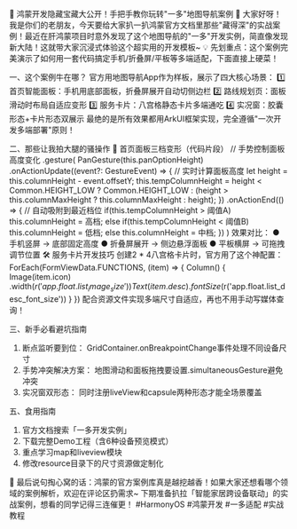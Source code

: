 🌟 鸿蒙开发隐藏宝藏大公开！手把手教你玩转"一多"地图导航案例 🌟
大家好呀！我是你们的老朋友，今天要给大家扒一扒鸿蒙官方文档里那些"藏得深"的实战案例！最近在肝鸿蒙项目时意外发现了这个地图导航的"一多"开发实例，简直像发现新大陆！这就带大家沉浸式体验这个超实用的开发模板~
💡 先划重点：这个案例完美演示了如何用一套代码搞定手机/折叠屏/平板等多端适配，下面直接上硬菜！

一、这个案例牛在哪？
官方用地图导航App作为样板，展示了四大核心场景：
1️⃣ 首页智能面板：手机用底部面板，折叠屏展开自动切侧边栏
2️⃣ 路线规划页：面板滑动时布局自适应变形
3️⃣ 服务卡片：八宫格静态卡片多端通吃
4️⃣ 实况窗：胶囊形态+卡片形态双展示
最绝的是所有效果都用ArkUI框架实现，完全遵循"一次开发多端部署"原则！

二、那些让我拍大腿的骚操作
🚀 首页面板三档变形（代码片段）
// 手势控制面板高度变化
.gesture(
  PanGesture(this.panOptionHeight)
  .onActionUpdate((event?: GestureEvent) => {
    // 实时计算面板高度
    let height = this.columnHeight - event.offsetY;
    this.tempColumnHeight = height < Common.HEIGHT_LOW 
      ? Common.HEIGHT_LOW 
      : (height > this.columnMaxHeight ? this.columnMaxHeight : height);
  })
  .onActionEnd(() => {
    // 自动吸附到最近档位
    if(this.tempColumnHeight > 阈值A) this.columnHeight = 高档;
    else if(this.tempColumnHeight < 阈值B) this.columnHeight = 低档;
    else this.columnHeight = 中档;
  })
)
效果对比：
● 手机竖屏 → 底部固定高度
● 折叠屏展开 → 侧边悬浮面板
● 平板横屏 → 可拖拽调节位置
🛠️ 服务卡片开发技巧
创建2 * 4八宫格卡片时，官方用了这个神配置：
ForEach(FormViewData.FUNCTIONS, (item) => {
  Column() {
    Image(item.icon)
      .width($r('app.float.list_image_size'))
    Text(item.desc)
      .fontSize($r('app.float.list_desc_font_size'))
  }
})
配合资源文件实现多端尺寸自适应，再也不用手动写媒体查询！

三、新手必看避坑指南
1. 断点监听要到位：
GridContainer.onBreakpointChange事件处理不同设备尺寸
2. 手势冲突解决方案：
地图滑动和面板拖拽要设置.simultaneousGesture避免冲突
3. 实况窗双形态：
同时注册liveView和capsule两种形态才能全场景覆盖

五、食用指南
1. 官方文档搜索「一多开发实例」
2. 下载完整Demo工程（含6种设备预览模式）
3. 重点学习map和liveview模块
4. 修改resource目录下的尺寸资源做定制化

👋 最后说句掏心窝的话：鸿蒙的官方案例库真是越挖越香！如果大家还想看哪个领域的案例解析，欢迎在评论区扔需求~ 下期准备扒拉「智能家居跨设备联动」的实战案例，想看的同学记得三连催更！
#HarmonyOS #鸿蒙开发 #一多适配 #实战教程